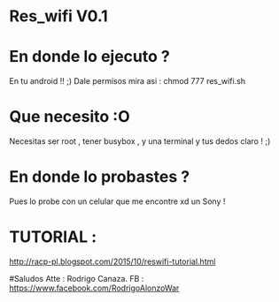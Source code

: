 # Res_wifi V0.1

# En donde lo ejecuto ? 


En tu android !! ;) 
Dale permisos mira asi : chmod 777 res_wifi.sh

# Que necesito :O


Necesitas ser root , tener busybox , y una terminal y tus dedos claro ! ;)


# En donde lo probastes ? 


Pues lo probe con un celular que me encontre xd un Sony ! 

# TUTORIAL :

http://racp-pl.blogspot.com/2015/10/reswifi-tutorial.html

#Saludos 
Atte : Rodrigo Canaza. 
FB : https://www.facebook.com/RodrigoAlonzoWar
